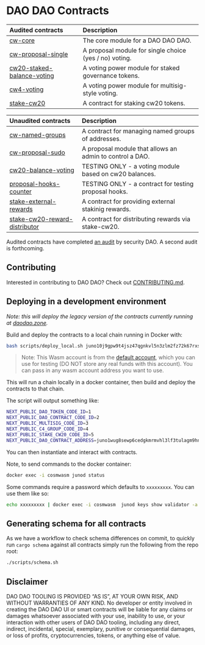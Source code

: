 # DAO DAO Contracts

| Audited contracts                                                        | Description                                                |
| :----------------------------------------------------------------------- | :--------------------------------------------------------- |
| [cw-core](contracts/cw-core)                                             | The core module for a DAO DAO DAO.                         |
| [cw-proposal-single](contracts/cw-proposal-single)                       | A proposal module for single choice (yes / no) voting.     |
| [cw20-staked-balance-voting](contracts/cw20-staked-balance-voting)       | A voting power module for staked governance tokens.        |
| [cw4-voting](contracts/cw4-voting)                                       | A voting power module for multisig-style voting.           |
| [stake-cw20](contracts/stake-cw20)                                       | A contract for staking cw20 tokens.                        |


| Unaudited contracts                                                      | Description                                                |
| :----------------------------------------------------------------------- | :--------------------------------------------------------- |
| [cw-named-groups](contracts/cw-named-groups)                             | A contract for managing named groups of addresses.         |
| [cw-proposal-sudo](contracts/cw-proposal-sudo)                           | A proposal module that allows an admin to control a DAO.   |
| [cw20-balance-voting](contracts/cw20-balance-voting)                     | TESTING ONLY - a voting module based on cw20 balances.     |
| [proposal-hooks-counter](contracts/proposal-hooks-counter)               | TESTING ONLY - a contract for testing proposal hooks.      |
| [stake-external-rewards](contracts/stake-cw20-external-rewards)          | A contract for providing external stakinig rewards.        |
| [stake-cw20-reward-distributor](contracts/stake-cw20-external-rewards)   | A contract for distributing rewards via stake-cw20.        |

Audited contracts have completed [an
audit](https://github.com/securityDAO/audits/blob/7bb8e4910baaea89fddfc025591658f44adbc27c/cosmwasm/dao-contracts/v0.3%20DAO%20DAO%20audit.pdf)
by security DAO. A second audit is forthcoming.

## Contributing

Interested in contributing to DAO DAO? Check out [CONTRIBUTING.md](./CONTRIBUTING.md).

## Deploying in a development environment

_Note: this will deploy the legacy version of the contracts currently
running at [daodao.zone](https://daodao.zone)._

Build and deploy the contracts to a local chain running in Docker with:

```sh
bash scripts/deploy_local.sh juno10j9gpw9t4jsz47qgnkvl5n3zlm2fz72k67rxsg
```

> Note: This Wasm account is from the [default account](default-account.txt), which you can use for testing (DO NOT store any real funds with this account). You can pass in any wasm account address you want to use.

This will run a chain locally in a docker container, then build and deploy the contracts to that chain.

The script will output something like:

```sh
NEXT_PUBLIC_DAO_TOKEN_CODE_ID=1
NEXT_PUBLIC_DAO_CONTRACT_CODE_ID=2
NEXT_PUBLIC_MULTISIG_CODE_ID=3
NEXT_PUBLIC_C4_GROUP_CODE_ID=4
NEXT_PUBLIC_STAKE_CW20_CODE_ID=5
NEXT_PUBLIC_DAO_CONTRACT_ADDRESS=juno1wug8sewp6cedgkmrmvhl3lf3tulagm9hnvy8p0rppz9yjw0g4wtqwrw37d
```

You can then instantiate and interact with contracts.

Note, to send commands to the docker container:

```sh
docker exec -i cosmwasm junod status
```

Some commands require a password which defaults to `xxxxxxxxx`. You can use them like so:

```sh
echo xxxxxxxxx | docker exec -i cosmwasm  junod keys show validator -a
```

## Generating schema for all contracts
As we have a workflow to check schema differences on commit, to quickly run `cargo schema` against all contracts
simply run the following from the repo root:
```sh
./scripts/schema.sh
```

## Disclaimer

DAO DAO TOOLING IS PROVIDED “AS IS”, AT YOUR OWN RISK, AND WITHOUT WARRANTIES OF ANY KIND. No developer or entity involved in creating the DAO DAO UI or smart contracts will be liable for any claims or damages whatsoever associated with your use, inability to use, or your interaction with other users of DAO DAO tooling, including any direct, indirect, incidental, special, exemplary, punitive or consequential damages, or loss of profits, cryptocurrencies, tokens, or anything else of value.
